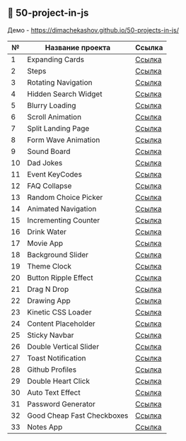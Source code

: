 ## :ledger: 50-project-in-js

Демо - https://dimachekashov.github.io/50-projects-in-js/

| №   | Название проекта           | Ссылка                                                                                            |
| --- | -------------------------- | ------------------------------------------------------------------------------------------------- |
| 1   | Expanding Cards            | [Ссылка](https://dimachekashov.github.io/50-projects-in-js/ExpandingCards-1/index.html)           |
| 2   | Steps                      | [Ссылка](https://dimachekashov.github.io/50-projects-in-js/Steps-2/index.html)                    |
| 3   | Rotating Navigation        | [Ссылка](https://dimachekashov.github.io/50-projects-in-js/RotatingNavigation-3/index.html)       |
| 4   | Hidden Search Widget       | [Ссылка](https://dimachekashov.github.io/50-projects-in-js/HiddenSearchWidget-4/index.html)       |
| 5   | Blurry Loading             | [Ссылка](https://dimachekashov.github.io/50-projects-in-js/BlurryLoading-5/index.html)            |
| 6   | Scroll Animation           | [Ссылка](https://dimachekashov.github.io/50-projects-in-js/ScrollAnimation-6/index.html)          |
| 7   | Split Landing Page         | [Ссылка](https://dimachekashov.github.io/50-projects-in-js/SplitLandingPage-7/index.html)         |
| 8   | Form Wave Animation        | [Ссылка](https://dimachekashov.github.io/50-projects-in-js/FormWaveAnimation-8/index.html)        |
| 9   | Sound Board                | [Ссылка](https://dimachekashov.github.io/50-projects-in-js/SoundBoard-9/index.html)               |
| 10  | Dad Jokes                  | [Ссылка](https://dimachekashov.github.io/50-projects-in-js/DadJokes-10/index.html)                |
| 11  | Event KeyCodes             | [Ссылка](https://dimachekashov.github.io/50-projects-in-js/EventKeyCodes-11/index.html)           |
| 12  | FAQ Collapse               | [Ссылка](https://dimachekashov.github.io/50-projects-in-js/FAQCollapse-12/index.html)             |
| 13  | Random Choice Picker       | [Ссылка](https://dimachekashov.github.io/50-projects-in-js/RandomChoicePicker-13/index.html)      |
| 14  | Animated Navigation        | [Ссылка](https://dimachekashov.github.io/50-projects-in-js/AnimatedNavigation-14/index.html)      |
| 15  | Incrementing Counter       | [Ссылка](https://dimachekashov.github.io/50-projects-in-js/IncrementingCounter-15/index.html)     |
| 16  | Drink Water                | [Ссылка](https://dimachekashov.github.io/50-projects-in-js/DrinkWater-16/index.html)              |
| 17  | Movie App                  | [Ссылка](https://dimachekashov.github.io/50-projects-in-js/MovieApp-17/index.html)                |
| 18  | Background Slider          | [Ссылка](https://dimachekashov.github.io/50-projects-in-js/BackgroundSlider-18/index.html)        |
| 19  | Theme Clock                | [Ссылка](https://dimachekashov.github.io/50-projects-in-js/ThemeClock-19/index.html)              |
| 20  | Button Ripple Effect       | [Ссылка](https://dimachekashov.github.io/50-projects-in-js/ButtonRippleEffect-20/index.html)      |
| 21  | Drag N Drop                | [Ссылка](https://dimachekashov.github.io/50-projects-in-js/DragNDrop-21/index.html)               |
| 22  | Drawing App                | [Ссылка](https://dimachekashov.github.io/50-projects-in-js/DrawingApp-22/index.html)              |
| 23  | Kinetic CSS Loader         | [Ссылка](https://dimachekashov.github.io/50-projects-in-js/KineticCSSLoader-23/index.html)        |
| 24  | Content Placeholder        | [Ссылка](https://dimachekashov.github.io/50-projects-in-js/ContentPlaceholder-24/index.html)      |
| 25  | Sticky Navbar              | [Ссылка](https://dimachekashov.github.io/50-projects-in-js/StickyNavbar-25/index.html)            |
| 26  | Double Vertical Slider     | [Ссылка](https://dimachekashov.github.io/50-projects-in-js/DoubleVerticalSlider-26/index.html)    |
| 27  | Toast Notification         | [Ссылка](https://dimachekashov.github.io/50-projects-in-js/ToastNotification-27/index.html)       |
| 28  | Github Profiles            | [Ссылка](https://dimachekashov.github.io/50-projects-in-js/GithubProfiles-28/index.html)          |
| 29  | Double Heart Click         | [Ссылка](https://dimachekashov.github.io/50-projects-in-js/DoubleHeartClick-29/index.html)        |
| 30  | Auto Text Effect           | [Ссылка](https://dimachekashov.github.io/50-projects-in-js/AutoTextEffect-30/index.html)          |
| 31  | Password Generator         | [Ссылка](https://dimachekashov.github.io/50-projects-in-js/PasswordGenerator-31/index.html)       |
| 32  | Good Cheap Fast Checkboxes | [Ссылка](https://dimachekashov.github.io/50-projects-in-js/GoodCheapFastCheckboxes-32/index.html) |
| 33  | Notes App                  | [Ссылка](https://dimachekashov.github.io/50-projects-in-js/NotesApp-33/index.html)                |
